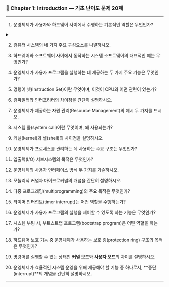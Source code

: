 ### 📘 Chapter 1: Introduction — 기초 난이도 문제 20제

---

1. 운영체제가 사용자와 하드웨어 사이에서 수행하는 기본적인 역할은 무엇인가?

<details>
   <summary>&nbsp;</summary>
   운영체제는 사용자와 하드웨어 사이에서 중개자 역할을 하며, 자원을 관리하고 프로그램 실행을 지원합니다.
</details>

2. 컴퓨터 시스템의 네 가지 주요 구성요소를 나열하시오.

3. 하드웨어와 소프트웨어 사이에서 동작하는 시스템 소프트웨어의 대표적인 예는 무엇인가?

4. 운영체제가 사용자 프로그램을 실행하는 데 제공하는 두 가지 주요 기능은 무엇인가?

5. 명령어 셋(Instruction Set)이란 무엇이며, 이것이 CPU와 어떤 관련이 있는가?

6. 컴파일러와 인터프리터의 차이점을 간단히 설명하시오.

7. 운영체제가 제공하는 자원 관리(Resource Management)의 예시 두 가지를 드시오.

8. 시스템 콜(system call)이란 무엇이며, 왜 사용되는가?

9. 커널(kernel)과 쉘(shell)의 차이점을 설명하시오.

10. 운영체제가 프로세스를 관리하는 데 사용하는 주요 구조는 무엇인가?

11. 입출력(I/O) 서브시스템의 목적은 무엇인가?

12. 운영체제의 사용자 인터페이스 방식 두 가지를 기술하시오.

13. 모놀리식 커널과 마이크로커널의 개념을 간단히 설명하시오.

14. 다중 프로그래밍(multiprogramming)의 주요 목적은 무엇인가?

15. 타이머 인터럽트(timer interrupt)는 어떤 역할을 수행하는가?

16. 운영체제가 사용자 프로그램의 실행을 제어할 수 있도록 하는 기능은 무엇인가?

17. 시스템 부팅 시, 부트스트랩 프로그램(bootstrap program)은 어떤 역할을 하는가?

18. 하드웨어 보호 기능 중 운영체제가 사용하는 보호 링(protection ring) 구조의 목적은 무엇인가?

19. 명령어를 실행할 수 있는 상태인 **커널 모드**와 **사용자 모드**의 차이를 설명하시오.

20. 운영체제가 효율적인 시스템 운영을 위해 제공해야 할 기능 중 하나로서, **중단(interrupt)**의 개념을 간단히 설명하시오.

---

